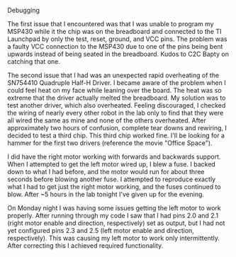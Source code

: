 



Debugging

The first issue that I encountered was that I was unable to program my MSP430 while it the chip was on the breadboard and connected to the TI Launchpad by only the test, reset, ground, and VCC pins. The problem was a faulty VCC connection to the MSP430 due to one of the pins being bent upwards instead of being seated in the breadboard. Kudos to C2C Bapty on catching that one.

The second issue that I had was an unexpected rapid overheating of the SN754410 Quadruple Half-H Driver. I became aware of the problem when I could feel heat on my face while leaning over the board. The heat was so extreme that the driver actually melted the breadboard. My solution was to test another driver, which also overheated. Feeling discouraged, I checked the wiring of nearly every other robot in the lab only to find that they were all wired the same as mine and none of the others overheated. After approximately two hours of confusion, complete tear downs and rewiring, I decided to test a third chip. This third chip worked fine. I'll be looking for a hammer for the first two drivers (reference the movie "Office Space").

I did have the right motor working with forwards and backwards support. When I attempted to get the left motor wired up, I blew a fuse. I backed down to what I had before, and the motor would run for about three seconds before blowing another fuse. I attempted to reproduce exactly what I had to get just the right motor working, and the fuses continued to blow. After ~5 hours in the lab tonight I've given up for the evening.

On Monday night I was having some issues getting the left motor to work properly. After running through my code I saw that I had pins 2.0 and 2.1 (right motor enable and direction, respectively) set as output, but I had not yet configured pins 2.3 and 2.5 (left motor enable and direction, respectively). This was causing my left motor to work only intermittently. After correcting this I achieved required functionality.